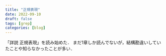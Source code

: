 ```yaml
---
title: "正規表現"
date: 2022-09-10
draft: false
tags: [grep]
categories: [blog]
---
```


「詳説 正規表現」を読み始めた．
まだ1章しか読んでないが，結構勘違いしていたことや知らなかったことが多い．
